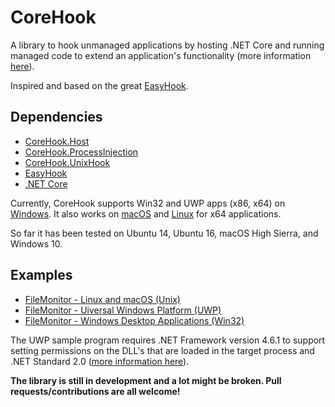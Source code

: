# CoreHook

A library to hook unmanaged applications by hosting .NET Core and running managed code to extend an application's functionality (more information [here](https://github.com/dotnet/docs/blob/master/docs/core/tutorials/netcore-hosting.md)).  

Inspired and based on the great [EasyHook](https://github.com/EasyHook/EasyHook).

## Dependencies

* [CoreHook.Host](https://github.com/unknownv2/CoreHook.Host)
* [CoreHook.ProcessInjection](https://github.com/unknownv2/CoreHook.ProcessInjection)
* [CoreHook.UnixHook](https://github.com/unknownv2/CoreHook.UnixHook)
* [EasyHook](https://github.com/EasyHook/EasyHook)
* [.NET Core](https://docs.microsoft.com/en-us/dotnet/core/)

Currently, CoreHook supports Win32 and UWP apps (x86, x64) on [Windows](https://docs.microsoft.com/en-us/dotnet/core/windows-prerequisites?tabs=netcore2x). It also works on [macOS](https://docs.microsoft.com/en-us/dotnet/core/macos-prerequisites?tabs=netcore2x) and [Linux](https://docs.microsoft.com/en-us/dotnet/core/linux-prerequisites?tabs=netcore2x) for x64 applications.

So far it has been tested on Ubuntu 14, Ubuntu 16, macOS High Sierra, and Windows 10.

## Examples

 * [FileMonitor - Linux and macOS (Unix)](Examples/Unix/CoreHook.Unix.FileMonitor/)
 * [FileMonitor - Uiversal Windows Platform (UWP)](Examples/UWP/CoreHook.UWP.FileMonitor/) 
 * [FileMonitor - Windows Desktop Applications (Win32)](Examples/CoreHook.FileMonitor)


 The UWP sample program requires .NET Framework version 4.6.1 to support setting permissions on the DLL's that are loaded in the target process and .NET Standard 2.0 ([more information here](https://docs.microsoft.com/en-us/dotnet/standard/net-standard)).

**The library is still in development and a lot might be broken. Pull requests/contributions are all welcome!**